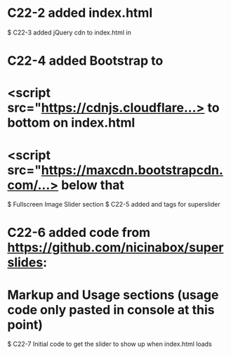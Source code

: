 # C22-2 added index.html

$ C22-3 added jQuery cdn to index.html in <head></head>

# C22-4 added Bootstrap <link> to <head>
# <script src="https://cdnjs.cloudflare...></script> to bottom on index.html
# <script src="https://maxcdn.bootstrapcdn.com/...></script> below that

$ Fullscreen Image Slider section
$ C22-5 added <link> and <script></script> tags for superslider

# C22-6 added code from https://github.com/nicinabox/superslides:
# Markup and Usage sections (usage code only pasted in console at this point)

$ C22-7 Initial code to get the slider to show up when index.html loads